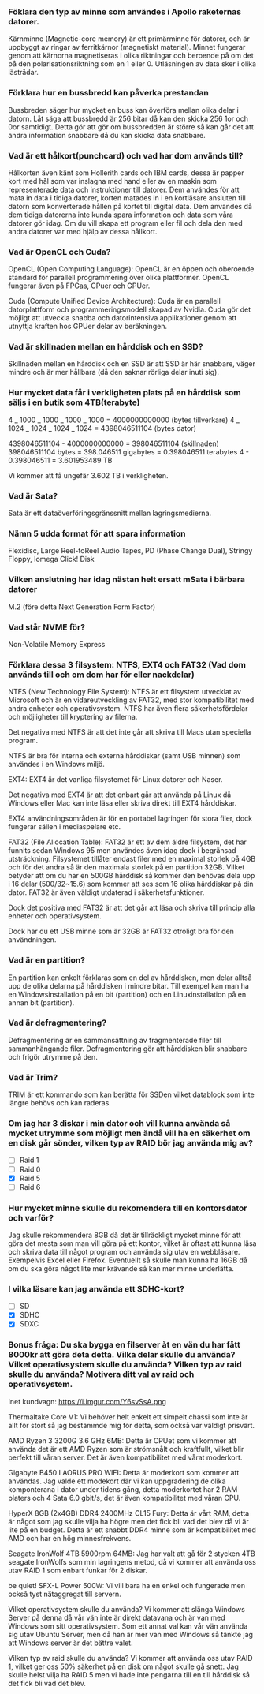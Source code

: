 ### Föklara den typ av minne som användes i Apollo raketernas datorer.

Kärnminne (Magnetic-core memory) är ett primärminne för datorer, och är uppbyggt av ringar av ferritkärnor (magnetiskt material). Minnet fungerar genom att kärnorna magnetiseras i olika riktningar och beroende på om det på den polarisationsriktning som en 1 eller 0. Utläsningen av data sker i olika lästrådar.

### Förklara hur en bussbredd kan påverka prestandan

Bussbreden säger hur mycket en buss kan överföra mellan olika delar i datorn. Låt säga att bussbredd är 256 bitar då kan den skicka 256 1or och 0or samtidigt. Detta gör att gör om bussbredden är större så kan går det att ändra information snabbare då du kan skicka data snabbare.

### Vad är ett hålkort(punchcard) och vad har dom används till?

Hålkorten även känt som Hollerith cards och IBM cards, dessa är papper kort med hål som var inslagna med hand eller av en maskin som representerade data och instruktioner till datorer. Dem användes för att mata in data i tidiga datorer, korten matades in i en kortläsare ansluten till datorn som konverterade hållen på kortet till digital data. Dem användes då dem tidiga datorerna inte kunda spara information och data som våra datorer gör idag. Om du vill skapa ett program eller fil och dela den med andra datorer var med hjälp av dessa hållkort.

### Vad är OpenCL och Cuda?

OpenCL (Open Computing Language):
OpenCL är en öppen och oberoende standard för parallell programmering över olika plattformer. OpenCL fungerar även på FPGas, CPuer och GPUer.

Cuda (Compute Unified Device Architecture):
Cuda är en parallell datorplattform och programmeringsmodell skapad av Nvidia. Cuda gör det möjligt att utveckla snabba och datorintensiva applikationer genom att utnyttja kraften hos GPUer delar av beräkningen.

### Vad är skillnaden mellan en hårddisk och en SSD?

Skillnaden mellan en hårddisk och en SSD är att SSD är här snabbare, väger mindre och är mer hållbara (då den saknar rörliga delar inuti sig).

### Hur mycket data får i verkligheten plats på en hårddisk som säljs i en butik som 4TB(terabyte)

4 _ 1000 _ 1000 _ 1000 _ 1000 = 4000000000000 (bytes tillverkare)
4 _ 1024 _ 1024 _ 1024 _ 1024 = 4398046511104 (bytes dator)

4398046511104 - 4000000000000 = 398046511104 (skillnaden)
398046511104 bytes = 398.046511 gigabytes = 0.398046511 terabytes
4 - 0.398046511 = 3.601953489 TB

Vi kommer att få ungefär 3.602 TB i verkligheten.

### Vad är Sata?

Sata är ett dataöverföringsgränssnitt mellan lagringsmedierna.

### Nämn 5 udda format för att spara information

Flexidisc, Large Reel-toReel Audio Tapes, PD (Phase Change Dual), Stringy Floppy, Iomega Click! Disk

### Vilken anslutning har idag nästan helt ersatt mSata i bärbara datorer

M.2 (före detta Next Generation Form Factor)

### Vad står NVME för?

Non-Volatile Memory Express

### Förklara dessa 3 filsystem: NTFS, EXT4 och FAT32 (Vad dom används till och om dom har för eller nackdelar)

NTFS (New Technology File System):
NTFS är ett filsystem utvecklat av Microsoft och är en vidareutveckling av FAT32, med stor kompatibilitet med andra enheter och operativsystem. NTFS har även flera säkerhetsfördelar och möjligheter till kryptering av filerna.

Det negativa med NTFS är att det inte går att skriva till Macs utan speciella program.

NTFS är bra för interna och externa hårddiskar (samt USB minnen) som användes i en Windows miljö.

EXT4:
EXT4 är det vanliga filsystemet för Linux datorer och Naser.

Det negativa med EXT4 är att det enbart går att använda på Linux då Windows eller Mac kan inte läsa eller skriva direkt till EXT4 hårddiskar.

EXT4 användningsområden är för en portabel lagringen för stora filer, dock fungerar sällen i mediaspelare etc.

FAT32 (File Allocation Table):
FAT32 är ett av dem äldre filsystem, det har funnits sedan Windows 95 men användes även idag dock i begränsad utsträckning. Filsystemet tillåter endast filer med en maximal storlek på 4GB och för det andra så är den maximala storlek på en partition 32GB. Vilket betyder att om du har en 500GB hårddisk så kommer den behövas dela upp i 16 delar (500/32~15.6) som kommer att ses som 16 olika hårddiskar på din dator. FAT32 är även väldigt utdaterad i säkerhetsfunktioner.

Dock det positiva med FAT32 är att det går att läsa och skriva till princip alla enheter och operativsystem.

Dock har du ett USB minne som är 32GB är FAT32 otroligt bra för den användningen.

### Vad är en partition?

En partition kan enkelt förklaras som en del av hårddisken, men delar alltså upp de olika delarna på hårddisken i mindre bitar. Till exempel kan man ha en Windowsinstallation på en bit (partition) och en Linuxinstallation på en annan bit (partition).

### Vad är defragmentering?

Defragmentering är en sammansättning av fragmenterade filer till sammanhängande filer. Defragmentering gör att hårddisken blir snabbare och frigör utrymme på den.

### Vad är Trim?

TRIM är ett kommando som kan berätta för SSDen vilket datablock som inte längre behövs och kan raderas.

### Om jag har 3 diskar i min dator och vill kunna använda så mycket utrymme som möjligt men ändå vill ha en säkerhet om en disk går sönder, vilken typ av RAID bör jag använda mig av?

- [ ] Raid 1
- [ ] Raid 0
- [x] Raid 5
- [ ] Raid 6

### Hur mycket minne skulle du rekomendera till en kontorsdator och varför?

Jag skulle rekommendera 8GB då det är tillräckligt mycket minne för att göra det mesta som man vill göra på ett kontor, vilket är oftast att kunna läsa och skriva data till något program och använda sig utav en webbläsare. Exempelvis Excel eller Firefox. Eventuellt så skulle man kunna ha 16GB då om du ska göra något lite mer krävande så kan mer minne underlätta.

### I vilka läsare kan jag använda ett SDHC-kort?

- [ ] SD
- [x] SDHC
- [x] SDXC

### Bonus fråga: Du ska bygga en filserver åt en vän du har fått 8000kr att göra deta detta. Vilka delar skulle du använda? Vilket operativsystem skulle du använda? Vilken typ av raid skulle du använda? Motivera ditt val av raid och operativsystem.

Inet kundvagn: https://i.imgur.com/Y6svSsA.png

Thermaltake Core V1:
Vi behöver helt enkelt ett simpelt chassi som inte är allt för stort så jag bestämmde mig för detta, som också var väldigt prisvärt.

AMD Ryzen 3 3200G 3.6 GHz 6MB:
Detta är CPUet som vi kommer att använda det är ett AMD Ryzen som är strömsnålt och kraftfullt, vilket blir perfekt till våran server. Det är även kompatibilitet med vårat moderkort.

Gigabyte B450 I AORUS PRO WIFI:
Detta är moderkort som kommer att användas. Jag valde ett modekort där vi kan uppgradering de olika komponterana i dator under tidens gång, detta moderkortet har 2 RAM platers och 4 Sata 6.0 gbit/s, det är även kompatibilitet med våran CPU.

HyperX 8GB (2x4GB) DDR4 2400MHz CL15 Fury:
Detta är vårt RAM, detta är något som jag skulle vilja ha högre men det fick bli vad det blev då vi är lite på en budget. Detta är ett snabbt DDR4 minne som är kompatibilitet med AMD och har en hög minnesfrekvens.

Seagate IronWolf 4TB 5900rpm 64MB:
Jag har valt att gå för 2 stycken 4TB seagate IronWolfs som min lagringens metod, då vi kommer att använda oss utav RAID 1 som enbart funkar för 2 diskar.

be quiet! SFX-L Power 500W:
Vi vill bara ha en enkel och fungerade men också tyst nätaggregat till servern.

Vilket operativsystem skulle du använda?
Vi kommer att slänga Windows Server på denna då vår vän inte är direkt datavana och är van med Windows som sitt operativsystem. Som ett annat val kan vår vän använda sig utav Ubuntu Server, men då han är mer van med Windows så tänkte jag att Windows server är det bättre valet.

Vilken typ av raid skulle du använda?
Vi kommer att använda oss utav RAID 1, vilket ger oss 50% säkerhet på en disk om något skulle gå snett. Jag skulle helst vilja ha RAID 5 men vi hade inte pengarna till en till hårddisk så det fick bli vad det blev.
